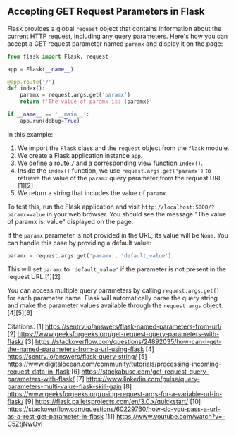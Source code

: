 ## Accepting GET Request Parameters in Flask

Flask provides a global `request` object that contains information about the current HTTP request, including any query parameters. Here's how you can accept a GET request parameter named `paramx` and display it on the page:

```python
from flask import Flask, request

app = Flask(__name__)

@app.route('/')
def index():
    paramx = request.args.get('paramx')
    return f'The value of paramx is: {paramx}'

if __name__ == '__main__':
    app.run(debug=True)
```

In this example:

1. We import the `Flask` class and the `request` object from the `flask` module.
2. We create a Flask application instance `app`.
3. We define a route `/` and a corresponding view function `index()`.
4. Inside the `index()` function, we use `request.args.get('paramx')` to retrieve the value of the `paramx` query parameter from the request URL.[1][2]
5. We return a string that includes the value of `paramx`.

To test this, run the Flask application and visit `http://localhost:5000/?paramx=value` in your web browser. You should see the message "The value of paramx is: value" displayed on the page.

If the `paramx` parameter is not provided in the URL, its value will be `None`. You can handle this case by providing a default value:

```python
paramx = request.args.get('paramx', 'default_value')
```

This will set `paramx` to `'default_value'` if the parameter is not present in the request URL.[1][2]

You can access multiple query parameters by calling `request.args.get()` for each parameter name. Flask will automatically parse the query string and make the parameter values available through the `request.args` object.[4][5][6]

Citations:
[1] https://sentry.io/answers/flask-named-parameters-from-url/
[2] https://www.geeksforgeeks.org/get-request-query-parameters-with-flask/
[3] https://stackoverflow.com/questions/24892035/how-can-i-get-the-named-parameters-from-a-url-using-flask
[4] https://sentry.io/answers/flask-query-string/
[5] https://www.digitalocean.com/community/tutorials/processing-incoming-request-data-in-flask
[6] https://stackabuse.com/get-request-query-parameters-with-flask/
[7] https://www.linkedin.com/pulse/query-parameters-multi-value-flask-skill-gain
[8] https://www.geeksforgeeks.org/using-request-args-for-a-variable-url-in-flask/
[9] https://flask.palletsprojects.com/en/3.0.x/quickstart/
[10] https://stackoverflow.com/questions/60229760/how-do-you-pass-a-url-as-a-rest-get-parameter-in-flask
[11] https://www.youtube.com/watch?v=-C5ZtjNwOvI
